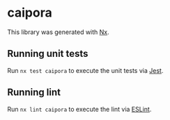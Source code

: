 # caipora

This library was generated with [Nx](https://nx.dev).

## Running unit tests

Run `nx test caipora` to execute the unit tests via [Jest](https://jestjs.io).

## Running lint

Run `nx lint caipora` to execute the lint via [ESLint](https://eslint.org/).
